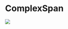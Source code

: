 # ComplexSpan

[![](https://jitpack.io/v/Tornaco/ComplexSpan.svg)](https://jitpack.io/#Tornaco/ComplexSpan)
